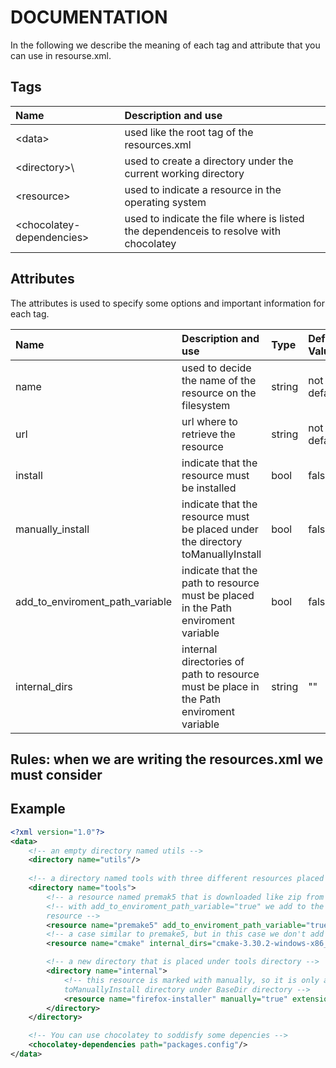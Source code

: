 # DOCUMENTATION

In the following we describe the meaning of each tag and attribute that you can use in resourse.xml.

## Tags

| Name                              | Description and use                                                                   |
|:----------------------------------|:--------------------------------------------------------------------------------------|
| \<data\>                          | used like the root tag of the resources.xml                                           |
| \<directory>\                     | used to create a directory under the current working directory                        |
| \<resource\>                      | used to indicate a resource in the operating system                                   |
| \<chocolatey-dependencies\>       | used to indicate the file where is listed the dependenceis to resolve with chocolatey |

## Attributes
The attributes is used to specify some options and important information for each tag.

| Name                              | Description and use                                                                       | Type  | Default Value | Optional  | Appliable                     |
|:----------------------------------|:------------------------------------------------------------------------------------------|:------|:--------------|:----------|:------------------------------|
|name                               | used to decide the name of the resource on the filesystem                                 |string | not default   | no        | \<directory\>,\<resource\>    |
|url                                | url where to retrieve the resource                                                        |string | not default   | no        | \<resource\>                  |
|install                            | indicate that the resource must be installed                                              |bool   | false         | yes       | \<resource\>                  |
|manually_install                   | indicate that the resource must be placed under the directory toManuallyInstall           |bool   | false         | yes       | \<resource\>                  |
|add_to_enviroment_path_variable    | indicate that the path to resource must be placed in the Path enviroment variable         |bool   | false         | yes       | \<resource\>                  |
|internal_dirs                      | internal directories of path to resource must be place in the Path enviroment variable    |string | ""            | yes       | \<resource\>                  |

Rules:
when we are writing the resources.xml we must consider
- 

## Example

``` XML
<?xml version="1.0"?>
<data>
    <!-- an empty directory named utils -->
    <directory name="utils"/>
    
    <!-- a directory named tools with three different resources placed in that -->
    <directory name="tools">
        <!-- a resource named premak5 that is downloaded like zip from the url, unzipped and placed under the tools directory -->
        <!-- with add_to_enviroment_path_variable="true" we add to the Path enviroment variable the path to this 
        resource -->
        <resource name="premake5" add_to_enviroment_path_variable="true" url="https://github.com/premake/premake-core/releases/download/v5.0.0-beta2/premake-5.0.0-beta2-windows.zip"/>
        <!-- a case similar to premake5, but in this case we don't add the path to the resource to the Path enviroment variable, we add an internal directory to the resource through internal_dirs attribute-->
        <resource name="cmake" internal_dirs="cmake-3.30.2-windows-x86_64" url="https://github.com/Kitware/CMake/releases/download/v3.30.2/cmake-3.30.2-windows-x86_64.zip"/>

        <!-- a new directory that is placed under tools directory -->
        <directory name="internal">
            <!-- this resource is marked with manually, so it is only an executable file that is put under the
            toManuallyInstall directory under BaseDir directory -->
            <resource name="firefox-installer" manually="true" extension="exe" url="https://download.mozilla.org/?product=firefox-stub&amp;os=win&amp;lang=it"/>
        </directory>
    </directory>

    <!-- You can use chocolatey to soddisfy some depencies -->
    <chocolatey-dependencies path="packages.config"/>
</data>
```